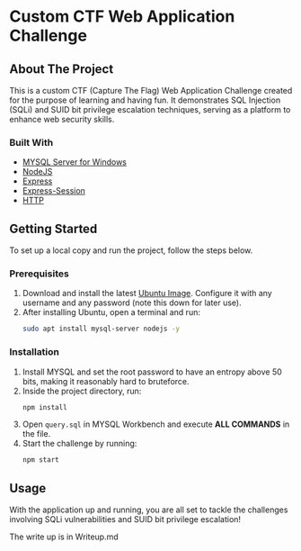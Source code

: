 # Custom CTF Web Application Challenge

## About The Project
This is a custom CTF (Capture The Flag) Web Application Challenge created for the purpose of learning and having fun. It demonstrates SQL Injection (SQLi) and SUID bit privilege escalation techniques, serving as a platform to enhance web security skills.

### Built With
- [MYSQL Server for Windows](https://dev.mysql.com/downloads/installer/)
- [NodeJS](https://nodejs.org/)
- [Express](https://expressjs.com/)
- [Express-Session](https://www.npmjs.com/package/express-session)
- [HTTP](https://nodejs.org/api/http.html)

## Getting Started
To set up a local copy and run the project, follow the steps below.

### Prerequisites
1. Download and install the latest [Ubuntu Image](https://ubuntu.com/download). Configure it with any username and any password (note this down for later use).
2. After installing Ubuntu, open a terminal and run:
   ```sh
   sudo apt install mysql-server nodejs -y
   ```

### Installation
1. Install MYSQL and set the root password to have an entropy above 50 bits, making it reasonably hard to bruteforce.
2. Inside the project directory, run:
   ```sh
   npm install
   ```
3. Open `query.sql` in MYSQL Workbench and execute **ALL COMMANDS** in the file.
4. Start the challenge by running:
   ```sh
   npm start
   ```

## Usage
With the application up and running, you are all set to tackle the challenges involving SQLi vulnerabilities and SUID bit privilege escalation!

The write up is in Writeup.md
